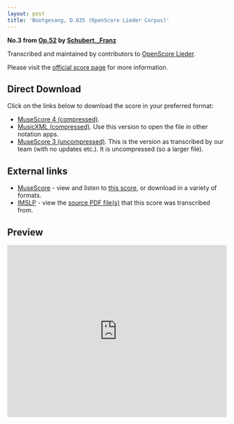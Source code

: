```yaml
---
layout: post
title: 'Bootgesang, D.835 (OpenScore Lieder Corpus)'
---
```


__No.3 from [Op.52](https://fourscoreandmore.org/openscore/lieder/Schubert,_Franz/Op.52/) by [Schubert,_Franz](https://fourscoreandmore.org/openscore/lieder/Schubert,_Franz)__

Transcribed and maintained by contributors to [OpenScore Lieder].

Please visit the [official score page] for more information.

[official score page]: https://musescore.com/openscore-lieder-corpus/scores/6181050
[OpenScore Lieder]: https://musescore.com/openscore-lieder-corpus

## Direct Download

Click on the links below to download the score in your preferred format:
- [MuseScore 4 (compressed)](https://github.com/openscore/lieder/blob/main/scores/Schubert,_Franz/Op.52/3_Bootgesang,_D.835/lc6181050.mscz?raw=true).
- [MusicXML (compressed)](https://github.com/openscore/lieder/blob/main/scores/Schubert,_Franz/Op.52/3_Bootgesang,_D.835/lc6181050.mxl?raw=true). Use this version to open the file in other notation apps.
- [MuseScore 3 (uncompressed)](https://github.com/openscore/lieder/blob/main/scores/Schubert,_Franz/Op.52/3_Bootgesang,_D.835/lc6181050.mscx?raw=true). This is the version as transcribed by our team (with no updates etc.). It is uncompressed (so a larger file).

## External links

- [MuseScore] - view and listen to [this score][MuseScore], or download in a variety of formats.
- [IMSLP] - view the [source PDF file(s)][IMSLP] that this score was transcribed from.

[MuseScore]: https://musescore.com/score/6181050
[IMSLP]: https://imslp.org/wiki/Special:ReverseLookup/16625

## Preview

<iframe width="100%" height="394" src="https://musescore.com/openscore-lieder-corpus/scores/6181050/embed" frameborder="0" allowfullscreen allow="autoplay; fullscreen"></iframe>
